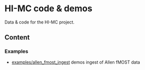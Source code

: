 # HI-MC code & demos
Data & code for the HI-MC project.

## Content

### Examples

- [examples/allen_fmost_ingest](https://github.com/flyconnectome/hi-mc/blob/main/examples/allen_fmost_ingest.ipynb) demos ingest of Allen fMOST data